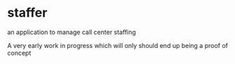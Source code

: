 # staffer
an application to manage call center staffing

A very early work in progress which will only should end up being a proof of concept
